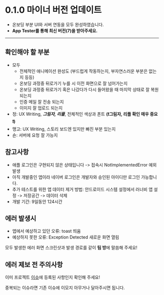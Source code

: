 # 0.1.0 마이너 버전 업데이트

- 온보딩 부분 UI와 서버 연동을 모두 완성하였습니다.
- **App Tester를 통해 최신 버전(7)을 받아주세요.**

---

## 확인해야 할 부분

- 모두
    - 전체적인 애니메이션 완성도 (부드럽게 작동하는지, 부자연스러운 부분은 없는지 등등)
    - 온보딩 과정중 뒤로가기 누를 시 이전 화면으로 잘 넘어가는지
    - 온보딩 과정중 뒤로가기 혹은 나갔다가 다시 들어왔을 때 마지막 상태로 잘 복원 되는지
    - 인증 메일 잘 전송 되는지
    - 이미지 잘 업로드 되는지
- 정: UX Writing, ***그림자, 리플***, 전체적인 색상과 폰트 **(❗그림자, 리플 확인 매우 중요❗)**
- 맹고: UX Writing, 스토리 보드엔 있지만 빠진 부분 있는지
- 숀: 서버에 요청 잘 가능지

## 참고사항

- 애플 로그인은 구현되지 않은 상태입니다 -> 접속시 NotImplementedError 예외 발생
- 아직 개발중인 앱이라 네이버 로그인은 개발자와 승인된 아이디만 로그인 가능합니다.
- 추가 테스트를 위한 앱 데이터 제거 방법: 안드로이드 시스템 설정에서 러너비 앱 설정 -> 저장공간 -> 데이터 삭제
- 개발 기간: 9일동안 124시간

## 에러 발생시

- 앱에서 예상하고 있던 오류: toast 띄움
- 예상하지 못한 오류: Exception Detected 새로운 화면 열림

모두 발생한 에러 화면 스크린샷과 발생 경로를 같이 **팀 방**에 말씀해 주세요!

## 에러 제보 전 주의사항

이미 프로젝트 [이슈](https://github.com/applemango-runnerbe/RunnerBe-Android/issues)에 등록된 사항인지 확인해 주세요!

중복되는 이슈라면 기존 이슈에 이모지 아무거나 달아주시면 됩니다.
